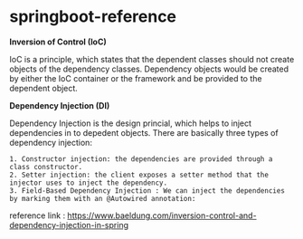 # springboot-reference

**Inversion of Control (IoC)**

  IoC is a principle, which states that the dependent classes should not create objects of the dependency classes. 
  Dependency objects would be created by either the IoC container or the framework and be provided to the dependent object.
  
**Dependency Injection (DI)**

  Dependency Injection is the design princial, which helps to inject dependencies in to depedent objects.
  There are basically three types of dependency injection:
  
    1. Constructor injection: the dependencies are provided through a class constructor.
    2. Setter injection: the client exposes a setter method that the injector uses to inject the dependency.
    3. Field-Based Dependency Injection : We can inject the dependencies by marking them with an @Autowired annotation:
   
  reference link : https://www.baeldung.com/inversion-control-and-dependency-injection-in-spring
